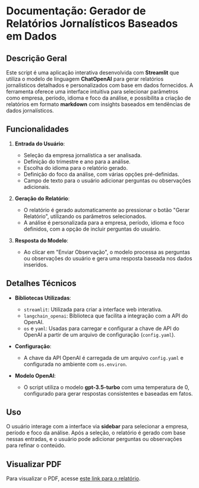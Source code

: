 # Documentação: Gerador de Relatórios Jornalísticos Baseados em Dados

## Descrição Geral
Este script é uma aplicação interativa desenvolvida com **Streamlit** que utiliza o modelo de linguagem **ChatOpenAI** para gerar relatórios jornalísticos detalhados e personalizados com base em dados fornecidos. A ferramenta oferece uma interface intuitiva para selecionar parâmetros como empresa, período, idioma e foco da análise, e possibilita a criação de relatórios em formato **markdown** com insights baseados em tendências de dados jornalísticos.

## Funcionalidades
1. **Entrada do Usuário**:
   - Seleção da empresa jornalística a ser analisada.
   - Definição do trimestre e ano para a análise.
   - Escolha do idioma para o relatório gerado.
   - Definição do foco da análise, com várias opções pré-definidas.
   - Campo de texto para o usuário adicionar perguntas ou observações adicionais.

2. **Geração do Relatório**:
   - O relatório é gerado automaticamente ao pressionar o botão "Gerar Relatório", utilizando os parâmetros selecionados.
   - A análise é personalizada para a empresa, período, idioma e foco definidos, com a opção de incluir perguntas do usuário.

3. **Resposta do Modelo**:
   - Ao clicar em "Enviar Observação", o modelo processa as perguntas ou observações do usuário e gera uma resposta baseada nos dados inseridos.

## Detalhes Técnicos
- **Bibliotecas Utilizadas**:
  - `streamlit`: Utilizada para criar a interface web interativa.
  - `langchain_openai`: Biblioteca que facilita a integração com a API do OpenAI.
  - `os` e `yaml`: Usadas para carregar e configurar a chave de API do OpenAI a partir de um arquivo de configuração (`config.yaml`).

- **Configuração**:
  - A chave da API OpenAI é carregada de um arquivo `config.yaml` e configurada no ambiente com `os.environ`.

- **Modelo OpenAI**:
  - O script utiliza o modelo **gpt-3.5-turbo** com uma temperatura de 0, configurado para gerar respostas consistentes e baseadas em fatos.

## Uso
O usuário interage com a interface via **sidebar** para selecionar a empresa, período e foco da análise. Após a seleção, o relatório é gerado com base nessas entradas, e o usuário pode adicionar perguntas ou observações para refinar o conteúdo.




## Visualizar PDF
Para visualizar o PDF, acesse [este link para o relatório](virtual/aplicacao.pdf).
